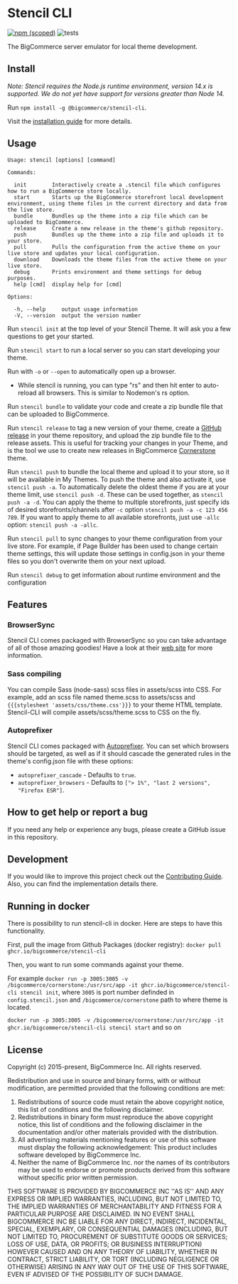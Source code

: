 # Stencil CLI

[![npm (scoped)](https://img.shields.io/npm/v/@bigcommerce/stencil-cli.svg)](https://www.npmjs.com/package/@bigcommerce/stencil-cli)
![tests](https://github.com/bigcommerce/stencil-cli/workflows/Tests/badge.svg?branch=master)

The BigCommerce server emulator for local theme development.

## Install

_Note: Stencil requires the Node.js runtime environment,
version 14.x is supported.
We do not yet have support for versions greater than Node 14._

Run `npm install -g @bigcommerce/stencil-cli`.

Visit the [installation guide](https://developer.bigcommerce.com/stencil-docs/getting-started/installing-stencil)
for more details.

## Usage

```text
Usage: stencil [options] [command]

Commands:

  init        Interactively create a .stencil file which configures how to run a BigCommerce store locally.
  start       Starts up the BigCommerce storefront local development environment, using theme files in the current directory and data from the live store.
  bundle      Bundles up the theme into a zip file which can be uploaded to BigCommerce.
  release     Create a new release in the theme's github repository.
  push        Bundles up the theme into a zip file and uploads it to your store.
  pull        Pulls the configuration from the active theme on your live store and updates your local configuration.
  download    Downloads the theme files from the active theme on your live store.
  debug       Prints environment and theme settings for debug purposes.
  help [cmd]  display help for [cmd]

Options:

  -h, --help     output usage information
  -V, --version  output the version number
```

Run `stencil init` at the top level of your Stencil Theme. It will ask you a few questions to get your started.

Run `stencil start` to run a local server so you can start developing your theme.

Run with `-o` or `--open` to automatically open up a browser.

-   While stencil is running, you can type "rs" and then hit enter to auto-reload all browsers. This is similar to
    Nodemon's rs option.

Run `stencil bundle` to validate your code and create a zip bundle file that can be uploaded to BigCommerce.

Run `stencil release` to tag a new version of your theme, create a [GitHub release](https://help.github.com/articles/about-releases/)
in your theme repository, and upload the zip bundle file to the release assets.
This is useful for tracking your changes in your Theme, and is the tool we use to create new releases in BigCommerce
[Cornerstone](https://github.com/bigcommerce/stencil) theme.

Run `stencil push` to bundle the local theme and upload it to your store, so it will be available in My Themes.
To push the theme and also activate it, use `stencil push -a`. To automatically delete the oldest theme if you are at
your theme limit, use `stencil push -d`. These can be used together, as `stencil push -a -d`. You can apply the theme to
multiple storefronts, just specify ids of desired storefronts/channels after `-c` option `stencil push -a -c 123 456 789`.
If you want to apply theme to all available storefronts, just use `-allc` option: `stencil push -a -allc`.

Run `stencil pull` to sync changes to your theme configuration from your live store. For example, if Page Builder has
been used to change certain theme settings, this will update those settings in config.json in your theme files so you
don't overwrite them on your next upload.

Run `stencil debug` to get information about runtime environment and the configuration

## Features

### BrowserSync

Stencil CLI comes packaged with BrowserSync so you can take advantage of all of those amazing goodies!
Have a look at their [web site](http://www.browsersync.io/) for more information.

### Sass compiling

You can compile Sass (node-sass) scss files in assets/scss into CSS. For example, add an scss file named theme.scss
to assets/scss and `{{{stylesheet 'assets/css/theme.css'}}}` to your theme HTML template. Stencil-CLI will compile
assets/scss/theme.scss to CSS on the fly.

### Autoprefixer

Stencil CLI comes packaged with [Autoprefixer](https://github.com/postcss/autoprefixer). You can set which browsers
should be targeted, as well as if it should cascade the generated rules in the theme's config.json file with these
options:

-   `autoprefixer_cascade` - Defaults to `true`.
-   `autoprefixer_browsers` - Defaults to `["> 1%", "last 2 versions", "Firefox ESR"]`.

## How to get help or report a bug

If you need any help or experience any bugs, please create a GitHub issue in this repository.

## Development

If you would like to improve this project check out the [Contributing Guide](./CONTRIBUTING.md). Also, you can find
the implementation details there.

## Running in docker

There is possibility to run stencil-cli in docker.
Here are steps to have this functionality.

First, pull the image from Github Packages (docker registry):
`docker pull ghcr.io/bigcommerce/stencil-cli`

Then, you want to run some commands against your theme.

For example
`docker run -p 3005:3005 -v /bigcommerce/cornerstone:/usr/src/app -it ghcr.io/bigcommerce/stencil-cli stencil init`, where `3005` is port number definded in `config.stencil.json` and `/bigcommerce/cornerstone` path to where theme is located.

`docker run -p 3005:3005 -v /bigcommerce/cornerstone:/usr/src/app -it ghcr.io/bigcommerce/stencil-cli stencil start` and so on

## License

Copyright (c) 2015-present, BigCommerce Inc.
All rights reserved.

Redistribution and use in source and binary forms, with or without
modification, are permitted provided that the following conditions are met:

1. Redistributions of source code must retain the above copyright
   notice, this list of conditions and the following disclaimer.
2. Redistributions in binary form must reproduce the above copyright
   notice, this list of conditions and the following disclaimer in the
   documentation and/or other materials provided with the distribution.
3. All advertising materials mentioning features or use of this software
   must display the following acknowledgement:
   This product includes software developed by BigCommerce Inc.
4. Neither the name of BigCommerce Inc. nor the
   names of its contributors may be used to endorse or promote products
   derived from this software without specific prior written permission.

THIS SOFTWARE IS PROVIDED BY BIGCOMMERCE INC ''AS IS'' AND ANY
EXPRESS OR IMPLIED WARRANTIES, INCLUDING, BUT NOT LIMITED TO, THE IMPLIED
WARRANTIES OF MERCHANTABILITY AND FITNESS FOR A PARTICULAR PURPOSE ARE
DISCLAIMED. IN NO EVENT SHALL BIGCOMMERCE INC BE LIABLE FOR ANY
DIRECT, INDIRECT, INCIDENTAL, SPECIAL, EXEMPLARY, OR CONSEQUENTIAL DAMAGES
(INCLUDING, BUT NOT LIMITED TO, PROCUREMENT OF SUBSTITUTE GOODS OR SERVICES;
LOSS OF USE, DATA, OR PROFITS; OR BUSINESS INTERRUPTION) HOWEVER CAUSED AND
ON ANY THEORY OF LIABILITY, WHETHER IN CONTRACT, STRICT LIABILITY, OR TORT
(INCLUDING NEGLIGENCE OR OTHERWISE) ARISING IN ANY WAY OUT OF THE USE OF THIS
SOFTWARE, EVEN IF ADVISED OF THE POSSIBILITY OF SUCH DAMAGE.
